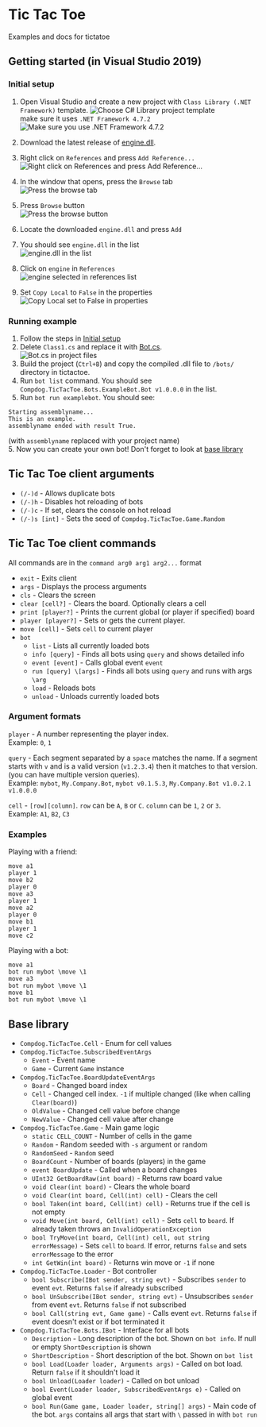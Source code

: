 # Tic Tac Toe
Examples and docs for tictatoe

## Getting started (in Visual Studio 2019)

### Initial setup
1. Open Visual Studio and create a new project with `Class Library (.NET Framework)` template.
![Choose C# Library project template]  
make sure it uses `.NET Framework 4.7.2`
![Make sure you use .NET Framework 4.7.2]

2. Download the latest release of [engine.dll].
3. Right click on `References` and press `Add Reference...`  
![Right click on References and press Add Reference...]  
4. In the window that opens, press the `Browse` tab  
![Press the browse tab]  
5. Press `Browse` button  
![Press the browse button]  
6. Locate the downloaded `engine.dll` and press `Add`
7. You should see `engine.dll` in the list  
![engine.dll in the list]  
8. Click on `engine` in `References`  
![engine selected in references list]  
9. Set `Copy Local` to `False` in the properties  
![Copy Local set to False in properties]


### Running example
1. Follow the steps in [Initial setup](#initial-setup)
2. Delete `Class1.cs` and replace it with [Bot.cs].  
![Bot.cs in project files]  
4. Build the project (`Ctrl+B`) and copy the compiled .dll file to `/bots/` directory in tictactoe.
5. Run `bot list` command. You should see `Compdog.TicTacToe.Bots.ExampleBot.Bot v1.0.0.0` in the list.
6. Run `bot run examplebot`. You should see:
```
Starting assemblyname...
This is an example.
assemblyname ended with result True.
```
(with `assemblyname` replaced with your project name)  
5. Now you can create your own bot! Don't forget to look at [base library](#base-library)

## Tic Tac Toe client arguments
- `(/-)d` - Allows duplicate bots
- `(/-)h` - Disables hot reloading of bots
- `(/-)c` - If set, clears the console on hot reload
- `(/-)s [int]` - Sets the seed of `Compdog.TicTacToe.Game.Random`

## Tic Tac Toe client commands
All commands are in the `command arg0 arg1 arg2...` format

- `exit` - Exits client
- `args` - Displays the process arguments
- `cls` - Clears the screen
- `clear [cell?]` - Clears the board. Optionally clears a cell
- `print [player?]` - Prints the current global (or player if specified) board
- `player [player?]` - Sets or gets the current player.
- `move [cell]` - Sets `cell` to current player
- `bot`
  - `list` - Lists all currently loaded bots
  - `info [query]` - Finds all bots using `query` and shows detailed info
  - `event [event]` - Calls global event `event`
  - `run [query] \[args]` - Finds all bots using `query` and runs with args `\arg`
  - `load` - Reloads bots
  - `unload` - Unloads currently loaded bots
 
 ### Argument formats
 `player` - A number representing the player index.  
 Example: `0`, `1`  
 
 `query` - Each segment separated by a `space` matches the name. If a segment starts with `v` and is a valid version (`v1.2.3.4`) then it matches to that version. (you can have multiple version queries).  
 Example: `mybot`, `My.Company.Bot`, `mybot v0.1.5.3`, `My.Company.Bot v1.0.2.1 v1.0.0.0`  
 
 `cell` - `[row][column]`. `row` can be `A`, `B` or `C`. `column` can be `1`, `2` or `3`.  
 Example: `A1`, `B2`, `C3`  
 
### Examples
Playing with a friend:
```
move a1
player 1
move b2
player 0
move a3
player 1
move a2
player 0
move b1
player 1
move c2
```

Playing with a bot:
```
move a1
bot run mybot \move \1
move a3
bot run mybot \move \1
move b1
bot run mybot \move \1
```

## Base library
- `Compdog.TicTacToe.Cell` - Enum for cell values
- `Compdog.TicTacToe.SubscribedEventArgs`
  - `Event` - Event name
  - `Game` - Current `Game` instance
- `Compdog.TicTacToe.BoardUpdateEventArgs`
  - `Board` - Changed board index
  - `Cell` - Changed cell index. `-1` if multiple changed (like when calling `Clear(board)`)
  - `OldValue` - Changed cell value before change
  - `NewValue` - Changed cell value after change
- `Compdog.TicTacToe.Game` - Main game logic
  - `static CELL_COUNT` - Number of cells in the game
  - `Random` - Random seeded with `-s` argument or random
  - `RandomSeed` - `Random` seed
  - `BoardCount` - Number of boards (players) in the game
  - `event BoardUpdate` - Called when a board changes
  - `UInt32 GetBoardRaw(int board)` - Returns raw board value
  - `void Clear(int board)` - Clears the whole board
  - `void Clear(int board, Cell(int) cell)` - Clears the cell
  - `bool Taken(int board, Cell(int) cell)` - Returns true if the cell is not empty
  - `void Move(int board, Cell(int) cell)` - Sets `cell` to `board`. If already taken throws an `InvalidOperationException`
  - `bool TryMove(int board, Cell(int) cell, out string errorMessage)` - Sets `cell` to `board`. If error, returns `false` and sets `errorMessage` to the error
  - `int GetWin(int board)` - Returns win move or `-1` if none
- `Compdog.TicTacToe.Loader` - Bot controller
  - `bool Subscribe(IBot sender, string evt)` - Subscribes `sender` to event `evt`. Returns `false` if already subscribed
  - `bool UnSubscribe(IBot sender, string evt)` - Unsubscribes `sender` from event `evt`. Returns `false` if not subscribed
  - `bool Call(string evt, Game game)` - Calls event `evt`. Returns `false` if event doesn't exist or if bot terminated it
- `Compdog.TicTacToe.Bots.IBot` - Interface for all bots
  - `Description` - Long description of the bot. Shown on `bot info`. If null or empty `ShortDescription` is shown
  - `ShortDescription` - Short description of the bot. Shown on `bot list`
  - `bool Load(Loader loader, Arguments args)` - Called on bot load. Return `false` if it shouldn't load it
  - `bool Unload(Loader loader)` - Called on bot unload
  - `bool Event(Loader loader, SubscribedEventArgs e)` - Called on global event
  - `bool Run(Game game, Loader loader, string[] args)` - Main code of the bot. `args` contains all args that start with `\` passed in with `bot run`


[engine.dll]: https://github.com/Compdog-inc/tic-tac-toe/releases/latest
[Bot.cs]: https://github.com/Compdog-inc/tic-tac-toe/blob/main/Bot.cs

[Choose C# Library project template]: https://user-images.githubusercontent.com/66779418/133610967-cb1d3ef1-1a9c-454e-adaa-36c048ce5bd7.png
[Make sure you use .NET Framework 4.7.2]: https://user-images.githubusercontent.com/66779418/133611204-95efa064-58c3-4416-bdc9-67ba96177455.png
[Right click on References and press Add Reference...]: https://user-images.githubusercontent.com/66779418/133611693-49886db7-dc62-402d-a166-8257288e55c6.png
[Press the browse tab]: https://user-images.githubusercontent.com/66779418/133612454-1ce752a6-4c25-4068-bce1-888c93d1c94a.png
[Press the browse button]: https://user-images.githubusercontent.com/66779418/133612364-8694d81b-3600-454f-a840-5bb8524546d0.png
[engine.dll in the list]: https://user-images.githubusercontent.com/66779418/133612588-f82c34cc-5cd4-4930-aead-b7d6e6c2e8ee.png
[engine selected in references list]: https://user-images.githubusercontent.com/66779418/133612620-5a2004d2-a59d-4427-ae86-36cc41ca982a.png
[Copy Local set to False in properties]: https://user-images.githubusercontent.com/66779418/133612646-75afe3ba-4b4f-4412-bfb0-dd04dde1e3ac.png
[Bot.cs in project files]: https://user-images.githubusercontent.com/66779418/133613953-60929397-739c-4091-b65e-eeeddf610a65.png
